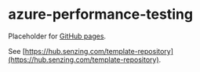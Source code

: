 # azure-performance-testing

Placeholder for [GitHub pages](https://pages.github.com/).

See [https://hub.senzing.com/template-repository](https://hub.senzing.com/template-repository).
